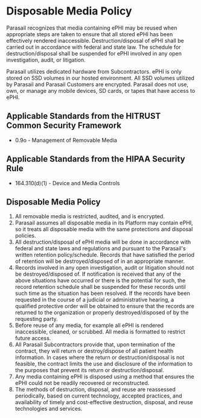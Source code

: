 # Disposable Media Policy

Parasail recognizes that media containing ePHI may be reused when appropriate steps are taken to ensure that all stored ePHI has been effectively rendered inaccessible. Destruction/disposal of ePHI shall be carried out in accordance with federal and state law. The schedule for destruction/disposal shall be suspended for ePHI involved in any open investigation, audit, or litigation.

Parasail utilizes dedicated hardware from Subcontractors. ePHI is only stored on SSD volumes in our hosted environment. All SSD volumes utilized by Parasail and Parasail Customers are encrypted. Parasail does not use, own, or manage any mobile devices, SD cards, or tapes that have access to ePHI.

## Applicable Standards from the HITRUST Common Security Framework

* 0.9o - Management of Removable Media

## Applicable Standards from the HIPAA Security Rule

* 164.310(d)(1) - Device and Media Controls

## Disposable Media Policy

1. All removable media is restricted, audited, and is encrypted.
2. Parasail assumes all disposable media in its Platform may contain ePHI, so it treats all disposable media with the same protections and disposal policies.
3. All destruction/disposal of ePHI media will be done in accordance with federal and state laws and regulations and pursuant to the Parasail's written retention policy/schedule. Records that have satisfied the period of retention will be destroyed/disposed of in an appropriate manner.
4. Records involved in any open investigation, audit or litigation should not be destroyed/disposed of. If notification is received that any of the above situations have occurred or there is the potential for such, the record retention schedule shall be suspended for these records until such time as the situation has been resolved. If the records have been requested in the course of a judicial or administrative hearing, a qualified protective order will be obtained to ensure that the records are returned to the organization or properly destroyed/disposed of by the requesting party. 
5. Before reuse of any media, for example all ePHI is rendered inaccessible, cleaned, or scrubbed. All media is formatted to restrict future access.
6. All Parasail Subcontractors provide that, upon termination of the contract, they will return or destroy/dispose of all patient health information. In cases where the return or destruction/disposal is not feasible, the contract limits the use and disclosure of the information to the purposes that prevent its return or destruction/disposal.
7. Any media containing ePHI is disposed using a method that ensures the ePHI could not be readily recovered or reconstructed.
8. The methods of destruction, disposal, and reuse are reassessed periodically, based on current technology, accepted practices, and availability of timely and cost-effective destruction, disposal, and reuse technologies and services.
